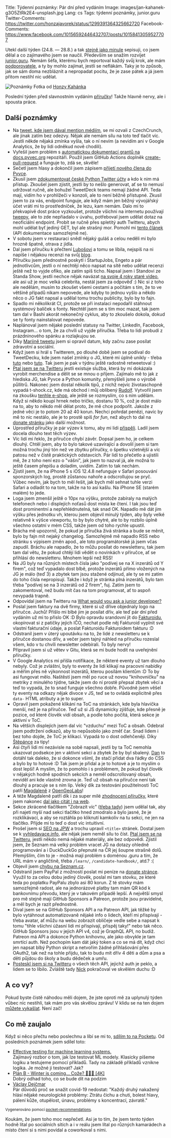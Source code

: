 Title: Týdenní poznámky: Pár dní před vydáním
Image: images/jan-kahanek-g3O5ZtRk2E4-unsplash.jpg
Lang: cs
Tags: týdenní poznámky, junior.guru
Twitter-Comments: https://twitter.com/honzajavorek/status/1299391364325662720
Facebook-Comments: https://www.facebook.com/10156592446432707/posts/10158413059527707


Utekl další týden (24.8. — 28.8.) a tak [stejně jako minule]({filename}2020-08-21_tydenni-poznamky-loga-firem-na-prirucce.md) sepisuji, co jsem dělal a co zajímavého jsem se naučil. Především se snažím rozvíjet [junior.guru](https://junior.guru/). Nemám šéfa, kterému bych reportoval každý svůj krok, ale mám [podporovatele](https://junior.guru/donate/), a ty by mohlo zajímat, jestli se neflákám. Taky je to způsob, jak se sám doma nezbláznit a nepropadat pocitu, že je zase pátek a já jsem přitom nestihl nic udělat.

![Poznámky]({static}/images/jan-kahanek-g3O5ZtRk2E4-unsplash.jpg)
Fotka od [Honzy Kahánka](https://unsplash.com/@honza_kahanek)

Poslední týden před slavnostním vydáním [příručky](https://junior.guru/candidate-handbook/)! Takže hlavně nervy, ale i spousta práce.


## Další poznámky

- Na [tweet, kde jsem dával mention médiím](https://twitter.com/honzajavorek/status/1296808683419193345), se mi ozvali z CzechCrunch, ale jinak zatím bez odezvy. Nějak ale nemám sílu na toto teď tlačit víc. Jestli někde nějaká zmínka vyšla, tak o ní nevím (a nevidím ani v Google Analytics, že by lidi odněkud nově chodili).
- Vyřešil jsem problém s [automatickou dokumentací grantů na docs.pyvec.org](https://docs.pyvec.org/CONTRIBUTING.html#skript-na-generovani-zapisu-hlasovani-o-grantech) repozitáři. Použil jsem GitHub Actions doplněk [create-pull-request](https://github.com/marketplace/actions/create-pull-request) a funguje to, zdá se, skvěle!
- Sečetl jsem hlasy a dokončil jsem zápisem [přijetí nového člena do Pyvce](https://github.com/pyvec/docs.pyvec.org/pull/159).
- Zkusil jsem [zdokumentovat české Python Twitter účty](https://github.com/pyvec/docs.pyvec.org/pull/162) a kdo k nim má přístup. Zkoušel jsem zjistit, jestli by to nešlo generovat, ať se to nemusí udržovat ručně, ale bohužel TweetDeck teams nemají žádné API. Teda mají, vidím ho v prohlížeči v konzoli, ale to není běžně přístupné. Zkusil jsem to za vás, endpoint funguje, ale když mám jen běžný vývojářský účet vrátí mi to prostředníček, že lezu, kam nemám. Dalo mi to překvapivě dost práce vyzkoušet, protože všichni na internetu používají [tweepy](https://docs.tweepy.org/), ale to zde nepřiadalo v úvahu, potřeboval jsem udělat dotaz na neoficiální endpoint. Probít se ručně přes spletitý auth Twitteru, abych mohl udělat byť jediný GET, byl ale strašný mor. Pomohl mi [tento článek](https://medium.com/@fbilesanmi/how-to-login-with-twitter-api-using-python-6c9a0f7165c5) (API dokumentace samozřejmě ne).
- V sobotu jsem v restauraci snědl nějaký guláš a celou neděli mi bylo hrozně špatně, otrava z jídla.
- Dal jsem příručku k přečtení [Lubošovi](https://twitter.com/bantercz/status/1297531550653972481) a tomu se líbila, nejspíš na ni napíše i nějakou recenzi na svůj [blog](https://blog.zvestov.cz/).
- Příručku jsem přednostně poskytl i StartupJobs, Engeto a pár jednotlivcům, jestli o ní nechtějí něco napsat na sítě nebo udělat recenzi ještě než to vyjde ofiko, ale zatím spíš ticho. Napsal jsem i Standovi ze Standa Show, jestli nechce nějak navázat [na svoje 4 roky staré video](https://www.youtube.com/watch?v=TWmXo2FD-GU), ale asi už je moc velká celebrita, nestál jsem za odpověď :) Nic si z toho ale nedělám, musím to zkoušet všemi cestami a počítám s tím, že to ve většině případů nikam nepovede, ale kdyby to jednou vyšlo a někdo něco o JG fakt napsal a udělal tomu trochu publicity, bylo by to fajn.
- Spadlo mi několikrát CI, protože se při instalaci nepodařil stáhnout systémový balíček s fonty. Nechtěl jsem se s tím moc mazat, tak jsem tam dal v Bashi akorát nekonečný cyklus, aby to zkoušelo dokola, dokud se ty fonty nainstalovat nepovede.
- Naplánoval jsem nějaké poslední statusy na Twitter, LinkedIn, Facebook, Instagram… o tom, že za chvíli už vyjde příručka. Třeba to lidi probudí z prázdninového spánku a rozlajkujou se.
- Díky [Mariině tweetu](https://twitter.com/sibiranka/status/1298877221919219714?s=12) jsem si opravil datum, kdy začnu zase posílat zdravotní a sociální.
- Když jsem si hrál s Twitterem, po dlouhé době jsem se podíval do TweetDecku, kde jsem našel zmínky o JG, které mi úplně unikly - třeba [tuto](https://twitter.com/machal/status/1268072427965341697?s=21) nebo [tuto](https://twitter.com/kondrej/status/1282189916500381702?s=21). Tak jsem je pak v týdnu ještě radostně retweetoval :)
- [Ptal jsem se na Twitteru](https://twitter.com/honzajavorek/status/1296145578641043458) jestli existuje služba, která by mi dokázala vyrobit merchendise a dělit se se mnou o příjem. Zajímalo mě to jak z hlediska JG, tak Pyvce a Python komunity, přemýšleli jsme o výrobě půllitrů. Nakonec jsem dostal několik tipů, z nichž nejvíc životaschopně vypadá t-shock.cz, kde má obchod i můj oblíbený [Rudolf](https://brancovsky.t-shock.eu/cs/). Vytvořil jsem na zkoušku [tenhle e-shop](https://juniorguru.t-shock.eu/cs/), ale ještě se rozmyslím, co s ním udělám. Když si někdo koupí hrnek nebo tričko, dostanu 10 %, což je dost málo na to, aby to někdo měl dělat proto, že mě chce podpořit. Jakože z jedné věci je to potom 20 až 40 korun. Nechci pohrdat penězi, navíc by mě to nic nestálo, ale je to prostě spíš _for fun_, než abych to dal na [donate stránku](https://junior.guru/donate/) jako další možnost.
- Uprostřed příručky je pár výzev k tomu, aby mi lidi [přispěli](https://junior.guru/donate/). Ladil jsem docela dlouho text těch výzev.
- Víc lidí mi řeklo, že příručce chybí závěr. Dopsal jsem ho, je celkem dlouhý. Chtěl jsem, aby to bylo takové uzavírající a dovolil jsem si tam možná trochu jiný tón než ve zbytku příručky, o špetku vzletnější a víc patosu než v čistě praktických odstavcích. Pár lidí to přečetlo a ujistili mě, že z toho není ezo o "vášni", jak jsem to nazval já, ale možná to ještě časem přepíšu a doladím, uvidím. Zatím to tak nechám.
- Zjistil jsem, že na iPhone 5 s iOS 12.4.8 nefunguje v Safari posouvání sponzorských log, prostě zůstanou nahoře a odscrollujou se pryč. Vůbec nevím, jak bych to měl řešit, jak bych měl sehnat tuhle verzi Safari a odladit to na tom, takže na to asi kašlu. Na iPhone SE (starém malém) to jede.
- Loga jsem zmenšil ještě o 10px na výšku, protože zabíraly na malých telefonech nebo i displejích noťasů dost místa ke čtení. I tak jsou teď dost prominentní a nepřehlédnutelná, tak snad OK. Napadlo mě dát jim výšku přes jednotku vh, kterou jsem objevil minulý týden, aby byly velké relativně k výšce viewportu, to by bylo chytré, ale to by rozbilo úplně všechno ostatní v mém CSS, takže jsem od toho rychle upustil.
- Brácha mě upozornil, že pokud je příručka živá stránka a bude se měnit, bylo by fajn mít nejaký changelog. Samozřejmě mě napadlo RSS nebo stránku s výpisem změn apod., ale toto programátorské já jsem včas zapudil. Bráchu ale napadlo, že to můžu posílat do newsletteru, tak jsem tam dal větu, že pokud chtějí lidi vědět o novinkách v příručce, ať se přihlásí do newsletteru. Mnohem lepší než RSS!
- Na JG byly na různých místech čísla jako "podívej se na X inzerátů od Y firem", což teď vypadalo dost blbě, protože inzerátů přímo vložených na JG je málo (teď 3) a zbytek tam jsou stažené odjinud, ale ty se mi zatím do toho čísla nepropisují. Takže i když je stránka plná inzerátů, bylo tam třeba "podívej se na 3 inzerátů od 2 firem", fuj. Zatím jsem to zakomentoval, než budu mít čas na tom programovat, ať to aspoň nevypadá trapně.
- Odpovídal jsem na Twitteru na [What would you ask a junior developer?](https://twitter.com/sahbi_mohamed/status/1297957355599155201?s=12)
- Poslal jsem faktury na dvě firmy, které si už dříve objednaly logo na příručce. Juchů! Přišlo mi blbé jim je posílat dřív, ale teď pár dní před vydáním už mi to přislo OK :D Bylo opravdu srandovní jít do [Fakturoidu](https://www.fakturoid.cz/), okopírovat si z patičky jejich IČO, nechat podle něj Fakturoid vyplnit své vlastní fakturační údaje, a poslat Fakturoidu Fakturoidem fakturu :D
- Odstranil jsem v úterý upoutávku na to, že lidé z newsletteru se k příručce dostanou dřív, a večer jsem tajný náhled na příručku rozeslal všem, kdo v tu chvíli newsletter odebírali. To byly nervy!
- Připravil jsem si už větev v Gitu, která se mi bude hodit na uveřejnění příručky.
- V Google Analytics mi přišla notifikace, že některé eventy už tam dlouho nebyly. Což je zvláštní, byly to eventy že lidi klikají na pracovní nabídky a měřím přes ně výkonnost inzerátů, kterou posílám klientům :D To by asi fungovat mělo. Naštěstí jsem měl po ruce už novou "knihovničku" na metriky z minulého týdne, takže jsem do ní prostě přepsal zbytek věcí a teď to vypadá, že to snad funguje všechno dobře. Původně jsem věšel ty eventy na odkazy nějak divoce v JS, teď se to ovládá explicitně přes `data-` HTML atributy a je to super.
- Opravil jsem pokažené klikání na ToC na stránkách, kde byla hlavička menší, než je na příručce. Teď už si JS dynamicky zjišťuje, kde přesně je pozice, od které člověk vidí obsah, a podle toho počítá, která sekce je aktivní v ToC.
- Na větších displejích jsem dal víc "vzduchu" mezi ToC a obsah. Odebral jsem podtržení odkazů, aby to nepůsobilo jako změť čar. Snad lidem i bez toho dojde, že ToC je klikací. Vypadá to o dost odlehčeněji. Díky [Štěpánce](https://tystar.cz/) za tipy!
- Asi čtyři lidi mi nezávisle na sobě napsali, jestli by ta ToC nemohla ukazovat podsekce jen v aktivní sekci a zbytek že by byl sbalený. [Dan](https://twitter.com/benAbraham/) to dotáhl tak daleko, že si dokonce všiml, že stačí přidat dva řádky do CSS a bylo by to hotové :D Tak jsem je přidal a je to hotové a je to myslím o dost lepší! A myslím, že to pomohlo i s problémem, že pokud byl člověk v nějakých hodně spodních sekcích a neměl odscrollovaný obsah, neviděl ani kde vlastně zrovna je. Teď už obsah na příručce není tak dlouhý a pracuje se s ním líp. Velký dík za testování použitelnosti ToC patří [Magdaleně](https://www.linkedin.com/in/magdalenakrufova/) z [OpenGeoLabs](https://opengeolabs.cz/)!
- A téže Magdaleně patří dík i za super milé [zhodnocení příručky](https://www.instagram.com/p/CEbhbpkHE0j/), které jsem nakonec [dal jako citát i na web](https://junior.guru/candidate-handbook/).
- Sekce zkrácené tlačítkem "Zobrazit víc" ([třeba tady](https://junior.guru/learn/#what)) jsem udělal tak, aby při najetí myší nad sekci tlačítko hned zmodralo a bylo jasné, že je rozklikávací, a aby se roztáhla po kliknutí kamkoliv na tu sekci, ne jen na tlačítko. Přijde mi to teď o dost víc intuitivní.
- Prošel jsem si [SEO na JPW](https://www.jakpsatweb.cz/seo/seo.html) a trochu upravil `<title>` stránek. Dostal jsem se k [vyhledavace.info](http://vyhledavace.info/), ale nějak jsem neměl sílu to číst. [Ptal jsem se na Twitteru](https://twitter.com/honzajavorek/status/1299276394518765570), jestli někdo nemá nějaké materiály, ale bez odpovědi. Zjistil jsem, že Seznam má velký problém vracet JG na dotazy ohledně programování a i DuckDuckGo přepnuté na ČR jej šoupne strašně dolů. Přemýšlím, čím to je - možná mají problém s doménou .guru a tím, že URL mám v angličtině, třeba `/learn/`, `/candidate-handbook/`, atd.? :(
- Objevil jsem [chybu na Seznam.cz](https://twitter.com/honzajavorek/status/1299289912068497409).
- Odstranil jsem PayPal z možností poslat mi peníze na [donate stránce](https://junior.guru/donate/). Využil to za celou dobu jediný člověk, poslal mi tam stovku, ze které teda po poplatku PayPalu zbylo asi 80 korun. Z té stovky mám samozřejmě radost, ale na jednorázové platby tam mám QR kód k bankovnímu převodu, který je v takovém případě lepší. A největší smysl pro mě stejně mají GitHub Sponsors a Patreon, protože jsou pravidelné, a měl bych je razit přednostně.
- Díval jsem se na GitHub Sponsors API a na Patreon API, jak těžké by bylo vytáhnout automatizovaně nějaké info o lidech, kteří mi přispívají - třeba avatar, ať můžu na webu zobrazit obličeje vedle sebe a napsat k tomu "tihle všichni úžasní lidi mi přispívají, přispěj taky!" nebo tak něco. GitHub Sponsors jsou v jejich API v4, což je GraphQL API, no budiž. Patreon má API a dokonce Python knihovnu, ale jako obvykle je tam smrtící auth. Než pochopím kam dát jaký token a co se má dít, když chci jen napsat blbý Python skript a netvořím žádné přihlašování přes OAuth2, tak než na tohle přijdu, tak to budu mít dřív 4 děti a dům a psa a děti půjdou do školy a budu dědeček a umřu.
- [Posteskl jsem si na Twitteru](https://twitter.com/honzajavorek/status/1298637250536841228) o všech těch API, jejichž auth je peklo, a lidem se to líbilo. Zvláště tady [Nick](https://twitter.com/jacksonj04/status/1298681722519912448) pokračoval ve skvělém duchu :D


## A co vy?

Pokud byste čistě náhodou měli dojem, že jste oproti mě za uplynulý týden vůbec nic nestihli, tak mám pro vás skvělou zprávu! V klidu se na ten dojem [můžete vykašlat]({filename}2020-06-04_neni-to-zavod.md). Není zač!


## Co mě zaujalo

Když si něco přečtu nebo poslechnu a líbí se mi to, [sdílím to na Pocketu](https://getpocket.com/@honzajavorek). Od posledních poznámek jsem sdílel toto:

- [Effective testing for machine learning systems.](https://t.co/D5ck6fzk72?ssr=true)<br>Zajímavý rozbor o tom, jak lze testovat ML modely. Klasicky píšeme logiku a testujeme pomocí příkladů. Tady na základě příkladů vznikne logika. Je možné ji testovat? Jak?
- [Plán B - Winter is coming... Cože? 🤷🏼‍♂️  [4K]](https://www.youtube.com/watch?v=4jiYFHf3Js0)<br>Dobrý odhad toho, co se bude dít na podzim
- [Václav Dejčmar](https://www.facebook.com/dejcmar/posts/10218934873304799)<br>Pár důvodů proč se snažit covid-19 nedostat: "Každý druhý nakažený hlásí nějaké neurologické problémy: Ztrátu čichu a chuti, bolest hlavy, pálení kůže, otupělost, únavu, problémy s koncentrací, závratě."

<small>Vygenerováno pomocí <a href="https://pypi.org/project/pocket-recommendations/">pocket-recommendations</a>.</small>

Koukám, že jsem toho moc nepřečetl. Asi je to tím, že jsem tento týden hodně lítal po sociálních sítích a i v reálu jsem lítal po různých kamarádech a místo čtení si s nimi povídal a coworkoval s nimi.

